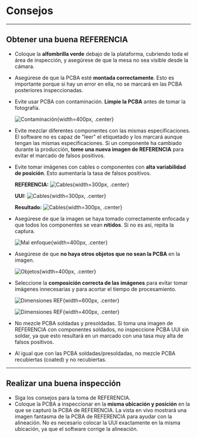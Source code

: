 # **Consejos**
---
## **Obtener una buena REFERENCIA**

- Coloque la **alfombrilla verde** debajo de la plataforma, cubriendo toda el área de inspección, y asegúrese de que la mesa no sea visible desde la cámara.
- Asegúrese de que la PCBA esté **montada correctamente**. Esto es importante porque si hay un error en ella, no se marcará en las PCBA posteriores inspeccionadas.
- Evite usar PCBA con contaminación. **Limpie la PCBA** antes de tomar la fotografía.
    
    ![Contaminación](../assets/v7/tip-1.jpg){width=400px, .center}

- Evite mezclar diferentes componentes con las mismas especificaciones. El software no es capaz de "leer" el etiquetado y los marcará aunque tengan las mismas especificaciones. Si un componente ha cambiado durante la producción, **tome una nueva imagen de REFERENCIA** para evitar el marcado de falsos positivos.
- Evite tomar imágenes con cables o componentes con **alta variabilidad de posición**. Esto aumentaría la tasa de falsos positivos.
    
    **REFERENCIA:**
    ![Cables](../assets/v7/tip-2-a.jpg){width=300px, .center} 
    
    **UUI:**
    ![Cables](../assets/v7/tip-2-b.jpg){width=300px, .center}

     **Resultado:**
    ![Cables](../assets/v7/tip-2-c.jpg){width=300px, .center}

- Asegúrese de que la imagen se haya tomado correctamente enfocada y que todos los componentes se vean **nítidos**. Si no es así, repita la captura.

    ![Mal enfoque](../assets/v7/tip-4.jpg){width=400px, .center}

- Asegúrese de que **no haya otros objetos que no sean la PCBA** en la imagen.
    
    ![Objetos](../assets/v7/tip-3.jpg){width=400px, .center}

- Seleccione la **composición correcta de las imágenes** para evitar tomar imágenes innecesarias y para acortar el tiempo de procesamiento.
    
    ![Dimensiones REF](../assets/v7/uui-ref_livepreview-dimensions.png){width=600px, .center}

    ![Dimensiones REF](../assets/v7/tip-5.jpg){width=400px, .center}

- No mezcle PCBA soldadas y presoldadas. Si toma una imagen de REFERENCIA con componentes soldados, no inspeccione PCBA UUI sin soldar, ya que esto resultará en un marcado con una tasa muy alta de falsos positivos.
- Al igual que con las PCBA soldadas/presoldadas, no mezcle PCBA recubiertas (coated) y no recubiertas.

---
## **Realizar una buena inspección**

- Siga los consejos para la toma de REFERENCIA.
- Coloque la PCBA a inspeccionar en la **misma ubicación y posición** en la que se capturó la PCBA de REFERENCIA. La vista en vivo mostrará una imagen fantasma de la PCBA de REFERENCIA para ayudar con la alineación. No es necesario colocar la UUI exactamente en la misma ubicación, ya que el software corrige la alineación.